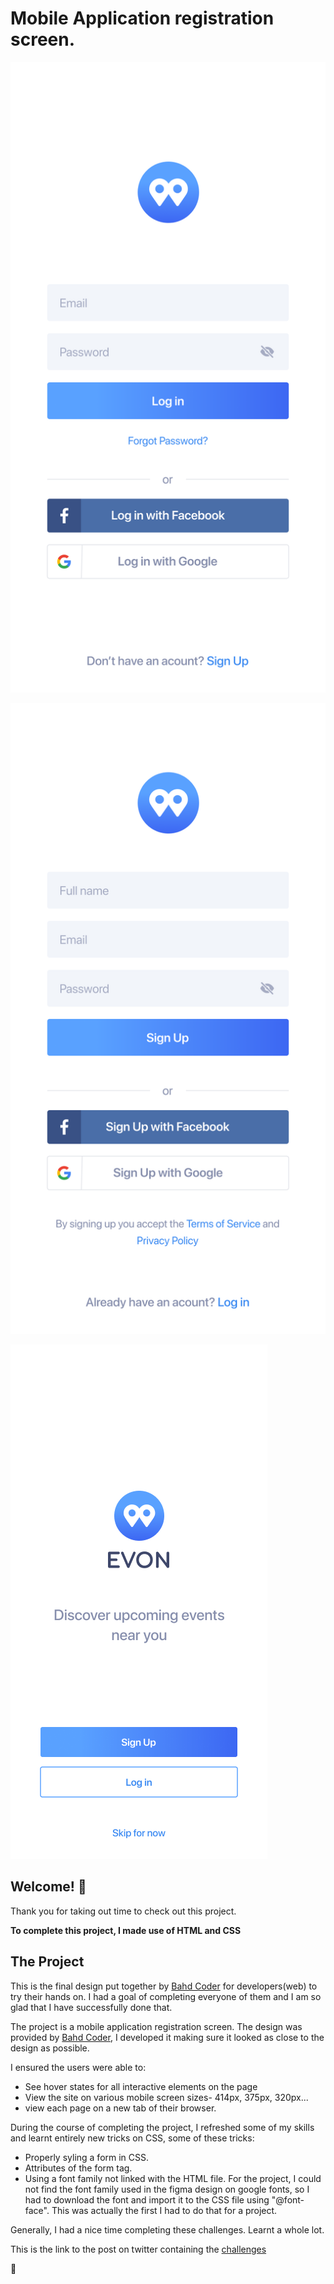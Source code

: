 # Mobile Application registration screen.

![Design preview for the walkthroughs](./design/login.png)

![Design preview for the signup page](./design/signup.png)

![Design preview for the login page](./design/walkthroughs.png)


## Welcome! 👋

Thank you for taking out time to check out this project.

**To complete this project, I made use of HTML and CSS**

## The Project

This is the final design put together by [Bahd Coder](https://twitter.com/bahdcoder) for developers(web) to try their hands on. I had a goal of completing everyone of them and I am so glad that I have successfully done that.

The project is a mobile application registration screen. The design was provided by [Bahd Coder](https://twitter.com/bahdcoder), I developed it making sure it looked as close to the design as possible.

I ensured the users were able to:

- See hover states for all interactive elements on the page
- View the site on various mobile screen sizes- 414px, 375px, 320px...
- view each page on a new tab of their browser.

During the course of completing the project, I refreshed some of my skills and learnt entirely new tricks on CSS, some of these tricks:

- Properly syling a form in CSS.
- Attributes of the form tag.
- Using a font family not linked with the HTML file. For the project, I could not find the font family used in the figma design on google fonts, so I had to download the font and import it to the CSS file using "@font-face". This was actually the first I had to do that for a project.

Generally, I had a nice time completing these challenges. Learnt a whole lot.

This is the link to the post on twitter containing the [challenges](https://twitter.com/bahdcoder/status/1363774758261768195)

🚀
